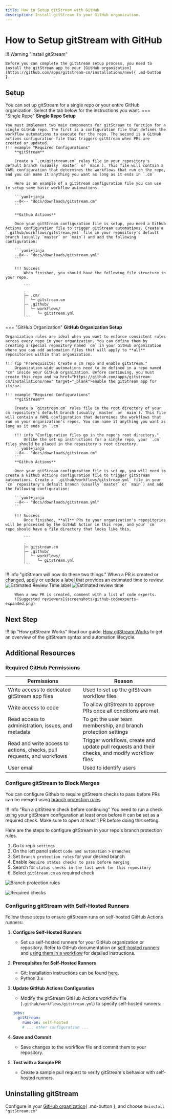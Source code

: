 ```yaml
---
title: How to Setup gitStream with GitHub
description: Install gitStream to your GitHub organization.
---
```

# How to Setup gitStream with GitHub

!!! Warning "Install gitStream"

    Before you can complete the gitStream setup process, you need to install the gitStream app to your [GitHub organization](https://github.com/apps/gitstream-cm/installations/new){ .md-button }.
## Setup
You can set up gitStream for a single repo or your entire GitHub organization. Select the tab below for the instructions you want.
=== "Single Repo"
    **Single Repo Setup**

    You must implement two main components for gitStream to function for a single GitHub repo. The first is a configuration file that defines the workflow automations to execute for the repo. The second is a GitHub actions configuration file that triggers gitStream when PRs are created or updated.
    !!! example "Required Configurations"
        **gitStream**

        Create a `.cm/gitstream.cm` rules file in your repository's default branch (usually `master` or `main`). This file will contain a YAML configuration that determines the workflows that run on the repo, and you can name it anything you want as long as it ends in `.cm`

        Here is an example of a gitStream configuration file you can use to setup some basic workflow automations.

        ```yaml+jinja
        --8<-- "docs/downloads/gitstream.cm"
        ```

        **Github Actions**

        Once your gitStream configuration file is setup, you need a Github Actions configuration file to trigger gitStream automations. Create a `.github/workflows/gitstream.yml` file in your repository's default branch (usually `master` or `main`) and add the following configuration:

        ```yaml+jinja
        --8<-- "docs/downloads/gitstream.yml"
        ```

        !!! Success
            When finished, you should have the following file structure in your repo.

            ```
            .
            ├─ .cm/
            │  └─ gitstream.cm
            ├─ .github/
            │  └─ workflows/
            │     └─ gitstream.yml
            ```

=== "GitHub Organization"
    **GitHub Organization Setup**

    Organization rules are ideal when you want to enforce consistent rules across every repo in your organization. You can define them by creating a special repository named `cm` in your GitHub organization where you can add automation files that will apply to **all** repositories within that organization.

    !!! Tip "Prerequisite: Create a cm repo and enable gitStream."
        Organization-wide automations need to be defined in a repo named "cm" inside your GitHub organization. Before continuing, you must create this repo and <a href="https://github.com/apps/gitstream-cm/installations/new" target="_blank">enable the gitStream app for it</a>.

    !!! example "Required Configurations"
        **gitStream**

        Create a `gitstream.cm` rules file in the root directory of your cm repository's default branch (usually `master` or `main`). This file will contain a YAML configuration that determines the workflows that run on your organization's repos. You can name it anything you want as long as it ends in `.cm`

        !!! info "Configuration files go in the repo's root directory."
            Unlike the set up instructions for a single repo, your `.cm` files should be placed in the repository's root directory.
        ```yaml+jinja
        --8<-- "docs/downloads/gitstream.cm"
        ```
        **GitHub Actions**

        Once your gitStream configuration file is set up, you will need to create a Github Actions configuration file to trigger gitStream automations. Create a `.github/workflows/gitstream.yml` file in your `cm` repository's default branch (usually `master` or `main`) and add the following configuration:

        ```yaml+jinja
        --8<-- "docs/downloads/gitstream.yml"
        ```

        !!! Success
            Once finished, **all** PRs to your organization's repositories will be processed by the GitHub Action in this repo, and your `cm` repo should have a file directory that looks like this.

            ```
            .
            ├─ gitstream.cm
            ├─ .github/
            │  └─ workflows/
            │     └─ gitstream.yml
            ```

!!! info "gitStream will now do these two things."
        When a PR is created or changed, apply or update a label that provides an estimated time to review.
        ![Estimated Review Time label](screenshots/etr_label_example.png)
        ![Estimated review time](screenshots/slack-estimated-review-time-example-1-min.png)

        When a new PR is created, comment with a list of code experts.
        ![Suggested reviewers](screenshots/github-codeexperts-expanded.png)
## Next Step
!!! tip "How gitStream Works"
        Read our guide: [How gitStream Works](/how-it-works/) to get an overview of the gitStream syntax and automation lifecycle.
## Additional Resources

### Required GitHub Permissions

| Permissions           | Reason |
|----------------------|-------------------------------------------------------|
| Write access to dedicated gitStream app files | Used to set up the gitStream workflow files |
| Write access to code | To allow gitStream to approve PRs once all conditions are met |
| Read access to administration, issues, and metadata | To get the user team membership, and branch protection settings |
| Read and write access to actions, checks, pull requests, and workflows | Trigger workflows, create and update pull requests and their checks, and modify workflow files |
| User email | Used to identify users |

### Configure gitStream to Block Merges <a name="github-merge-block"></a>
You can configure Github to require gitStream checks to pass before PRs can be merged using [branch protection rules](https://docs.github.com/en/repositories/configuring-branches-and-merges-in-your-repository/defining-the-mergeability-of-pull-requests/about-protected-branches).

!!! info "Run a gitStream check before continuing"
    You need to run a check using your gitStream configuration at least once before it can be set as a required check. Make sure to open at least 1 PR before doing this setting.

Here are the steps to configure gitStream in your repo's branch protection rules.

1. Go to repo `settings`
2. On the left panel select `Code and automation` > `Branches`
3. Set `Branch protection rules` for your desired branch
4. Enable `Require status checks to pass before merging`
5. Search for `status checks in the last week for this repository`
6. Select `gitStream.cm` as required check

![Branch protection rules](/screenshots/branch_protection_in_github.png)

![Required checks](/screenshots/required_checks_in_github.png)

### Configuring gitStream with Self-Hosted Runners

Follow these steps to ensure gitStream runs on self-hosted GitHub Actions runners:

1. **Configure Self-Hosted Runners**
    - Set up self-hosted runners for your GitHub organization or repository. Refer to GitHub documentation on [self-hosted runners](https://docs.github.com/en/actions/hosting-your-own-runners) and [using them in a workflow](https://docs.github.com/en/actions/hosting-your-own-runners/managing-self-hosted-runners/using-self-hosted-runners-in-a-workflow) for detailed instructions.

2. **Prerequisites for Self-Hosted Runners**
    - Git: Installation instructions can be found [here](https://git-scm.com/book/en/v2/Getting-Started-Installing-Git).
    - Python 3.x

3. **Update GitHub Actions Configuration**
    - Modify the gitStream GitHub Actions workflow file (`.github/workflows/gitstream.yml`) to specify self-hosted runners:

    ```yaml
    jobs:
      gitStream:
        runs-on: self-hosted
        # ... other configuration ...
    ```

4. **Save and Commit**
    - Save changes to the workflow file and commit them to your repository.

5. **Test with a Sample PR**
    - Create a sample pull request to verify gitStream's behavior with self-hosted runners.


## Uninstalling gitStream

Configure in your [GitHub organization](https://github.com/apps/gitstream-cm/installations/new){ .md-button }, and choose `Uninstall "gitStream.cm"`
